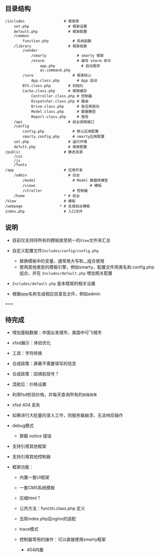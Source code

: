 ## 目录结构

```
/includes                  # 框架库
	set.php                  # 框架设置
	default.php              # 框架配置
	/common                       
		function.php           # 系统函数
	/library                 # 框架依赖  
		/vender  
			/smarty              # smarty 框架
			/eterm               # 编写 eterm 命令
				app.php            # 启动程序
				av.command.php   
		/core                  # 框架核心
			App.class.php        # App 启动
	    BYS.class.php        # 初始化
	    Cache.class.php      # 框架缓存
			Controller.class.php # 控制器
			Dispatcher.class.php # 路由
			Drive.class.php      # 各应用驱动
			Model.class.php      # 数据模型
			Report.class.php     # 报告
	/api                     # 前台调用接口
	/config
		config.php             # 默认应用配置
		smarty.config.php      # smarty应用配置
	set.php                  # 运行环境
	defult.php               # 框架配置
/public                    # 静态资源
	/css
	/js
	/fonts
/app                       # 应用开发
	/admin                   # 后台
		/model                 # Model 数据库模型
		/views					       # 模板
		/ctroller              # 控制器
	/home                  * # 前台
/View                      # 模板
/webpage                 * # 生成前台模板
index.php                  # 入口文件
```

## 说明

* 目前仅支持将所有的模板放至统一的`View`文件夹汇总
* 自定义配置文件`Includes/config/config.php`

	* 替换模板中的变量，通常用大写和__组合使用
	* 使用其他类型的模板引擎，例如smarty，配置文件用类名和.config.php组合，并在 `Includes/default.php` 增加相关配置

* `Includes/default.php` 是本框架的相关设置
* 根据app名称生成相应目录及文件，例如admin

===

## 待完成

* 增加基础数据：中国出发城市，美国中可飞城市
* xfsd展示：体验优化
* 工具：字符转换
* 合成政策：屏蔽不需要填写的信息
* 合成政策：回填航班号？
* 混舱后：价格设置
* 利用fsd检验价格，并每天查询所有的`航路政策`
* xfsd 404 丢失
* 如果进行大批量的录入工作，则服务器崩溃，无法响应操作
* debug模式

	* 屏蔽 notice 错误

* 支持引用其他框架
* 支持引用其他控制器

* 框架功能：

	* 内置一套UI框架
	* 一套CMS系统模板
	* 压缩html？
	* 公共方法：functin.class.php 定义
	* 去除index.php后nginx的适配

	* trace模式
	* 控制器常用的操作：可以直接使用smarty框架

		* 404内置
